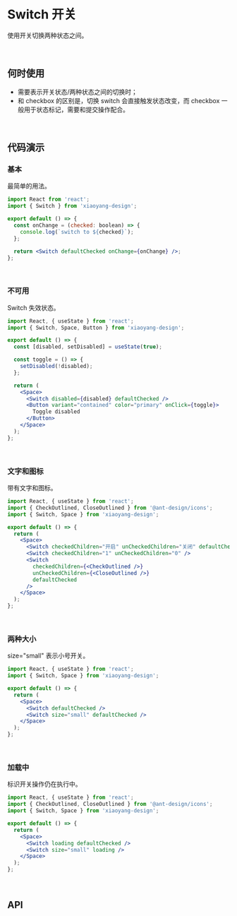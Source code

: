 # Switch 开关

使用开关切换两种状态之间。

<br />

## 何时使用

- 需要表示开关状态/两种状态之间的切换时；
- 和 checkbox 的区别是，切换 switch 会直接触发状态改变，而 checkbox 一般用于状态标记，需要和提交操作配合。

<br />

## 代码演示

### 基本

最简单的用法。

```jsx
import React from 'react';
import { Switch } from 'xiaoyang-design';

export default () => {
  const onChange = (checked: boolean) => {
    console.log(`switch to ${checked}`);
  };

  return <Switch defaultChecked onChange={onChange} />;
};
```

<br />

### 不可用

Switch 失效状态。

```jsx
import React, { useState } from 'react';
import { Switch, Space, Button } from 'xiaoyang-design';

export default () => {
  const [disabled, setDisabled] = useState(true);

  const toggle = () => {
    setDisabled(!disabled);
  };

  return (
    <Space>
      <Switch disabled={disabled} defaultChecked />
      <Button variant="contained" color="primary" onClick={toggle}>
        Toggle disabled
      </Button>
    </Space>
  );
};
```

<br />

### 文字和图标

带有文字和图标。

```jsx
import React, { useState } from 'react';
import { CheckOutlined, CloseOutlined } from '@ant-design/icons';
import { Switch, Space } from 'xiaoyang-design';

export default () => {
  return (
    <Space>
      <Switch checkedChildren="开启" unCheckedChildren="关闭" defaultChecked />
      <Switch checkedChildren="1" unCheckedChildren="0" />
      <Switch
        checkedChildren={<CheckOutlined />}
        unCheckedChildren={<CloseOutlined />}
        defaultChecked
      />
    </Space>
  );
};
```

<br />

### 两种大小

size="small" 表示小号开关。

```jsx
import React, { useState } from 'react';
import { Switch, Space } from 'xiaoyang-design';

export default () => {
  return (
    <Space>
      <Switch defaultChecked />
      <Switch size="small" defaultChecked />
    </Space>
  );
};
```

<br />

### 加载中

标识开关操作仍在执行中。

```jsx
import React, { useState } from 'react';
import { CheckOutlined, CloseOutlined } from '@ant-design/icons';
import { Switch, Space } from 'xiaoyang-design';

export default () => {
  return (
    <Space>
      <Switch loading defaultChecked />
      <Switch size="small" loading />
    </Space>
  );
};
```

<br />

## API

<API id="Switch" />
